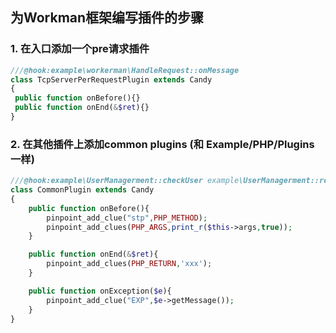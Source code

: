 ## 为Workman框架编写插件的步骤

### 1. 在入口添加一个pre请求插件

```  php 
///@hook:example\workerman\HandleRequest::onMessage
class TcpServerPerRequestPlugin extends Candy
{
 public function onBefore(){}
 public function onEnd(&$ret){}
}
```

### 2. 在其他插件上添加common plugins (和 Example/PHP/Plugins 一样)

``` php
///@hook:example\UserManagerment::checkUser example\UserManagerment::register example\UserManagerment::cacheUser
class CommonPlugin extends Candy
{
    public function onBefore(){
        pinpoint_add_clue("stp",PHP_METHOD);
        pinpoint_add_clues(PHP_ARGS,print_r($this->args,true));
    }

    public function onEnd(&$ret){
        pinpoint_add_clues(PHP_RETURN,'xxx');
    }

    public function onException($e){
        pinpoint_add_clue("EXP",$e->getMessage());
    }
}
```